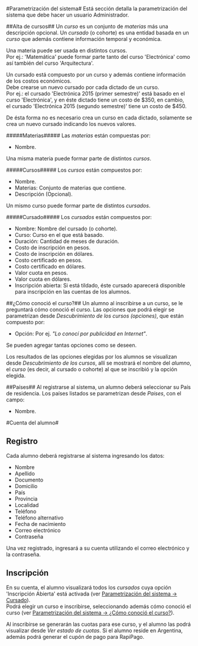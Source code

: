 #Parametrización del sistema#
Está sección detalla la parametrización del sistema que debe hacer un usuario Administrador.

##Alta de cursos##
Un *curso* es un conjunto de *materias* más una descripción opcional.
Un *cursado* (o cohorte) es una entidad basada en un *curso* que además
contiene información temporal y económica.

Una materia puede ser usada en distintos cursos.<br>
Por ej.: 'Matemática' puede formar parte tanto del curso 'Electrónica' como así también del 
curso 'Arquitectura'. 

Un cursado está compuesto por un curso y además contiene 
información de los costos económicos.<br>
Debe crearse un nuevo cursado por cada dictado de un curso.<br> 
Por ej.: el cursado 'Electrónica 2015 (primer semestre)'
está basado en el curso 'Electrónica', y en éste dictado tiene un costo de $350, en cambio,<br>
el cursado 'Electrónica 2015 (segundo semestre)' tiene un costo de $450.

De ésta forma no es necesario crea un curso en cada dictado, solamente se crea un nuevo cursado
indicando los nuevos valores.


#####Materias#####
Las *materias* están compuestas por:

* Nombre.

Una misma materia puede formar parte de distintos *cursos*.


#####Cursos#####
Los *cursos* están compuestos por:

* Nombre.
* Materias: Conjunto de materias que contiene.
* Descripción (Opcional).

Un mismo curso puede formar parte de distintos *cursados*.

#####Cursado#####
Los *cursados* están compuestos por:

* Nombre: Nombre del cursado (o cohorte).
* Curso: Curso en el que está basado. 
* Duración: Cantidad de meses de duración.
* Costo de inscripción en pesos.
* Costo de inscripción en dólares.
* Costo certificado en pesos.
* Costo certificado en dólares.
* Valor cuota en pesos.
* Valor cuota en dólares.
* Inscripción abierta: Si está tildado, éste cursado aparecerá 
  disponible para inscripción en las cuentas de los alumnos.


##¿Cómo conoció el curso?##
Un alumno al inscribirse a un curso, se le preguntará cómo conoció el curso. Las opciones
que podrá elegir se parametrizan desde *Descubrimiento de los cursos (opciones)*, que están compuesto por:

* Opción: Por ej. *"Lo conocí por publicidad en Internet"*.

Se pueden agregar tantas opciones como se deseen.

Los resultados de las opciones elegidas por los alumnos se visualizan desde *Descubrimiento de los cursos*, allí se mostrará el nombre del *alumno*, el  *curso* (es decir, al cursado o cohorte) al que se inscribió y la opción elegida.


##Países##
Al registrarse al sistema, un alumno deberá seleccionar su País de residencia. Los países listados se parametrizan desde *Paises*, con el campo:

* Nombre.
 

#Cuenta del alumno#

## Registro ##
Cada alumno deberá registrarse al sistema ingresando los datos:

* Nombre
* Apellido
* Documento
* Domicilio
* País
* Provincia
* Localidad
* Teléfono
* Teléfono alternativo
* Fecha de nacimiento
* Correo electrónico
* Contraseña

Una vez registrado, ingresará a su cuenta utilizando el correo electrónico y la contraseña.

## Inscripción ##
En su cuenta, el alumno visualizará todos los *cursados* cuya opción 'Inscripción Abierta' está
activada (ver [Parametrización del sistema -> Cursado](#cursado)).<br>
Podrá elegir un curso e inscribirse, seleccionando además cómo conoció el curso (ver [Parametrización del sistema -> ¿Cómo conoció el curso?](#cómo-conoció-el-curso)).

Al inscribirse se generarán las cuotas para ese curso, y el alumno las podrá visualizar desde
*Ver estado de cuotas*. Si el alumno reside en Argentina, además podrá generar el cupón de pago
para RapiPago.